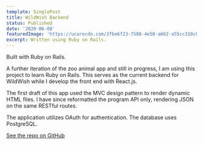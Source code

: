 ```yaml
---
template: SinglePost
title: WildWish Backend
status: Published
date: '2020-06-08'
featuredImage: 'https://ucarecdn.com/2fbe6f23-7588-4e50-a662-a55cc310c8b7/'
excerpt: Written using Ruby on Rails.
---
```

Built with Ruby on Rails.

A further iteration of the zoo animal app and still in progress, I am using this project to learn Ruby on Rails. This serves as the current backend for WildWish while I develop the front end with React.js.

The first draft of this app used the MVC design pattern to render dynamic HTML files. I have since reformatted the program API only, rendering JSON on the same RESTful routes.

The application utilizes OAuth for authentication. The database uses PostgreSQL.

[See the repo on GitHub](https://github.com/bigcatplichta/wildwish-app)
